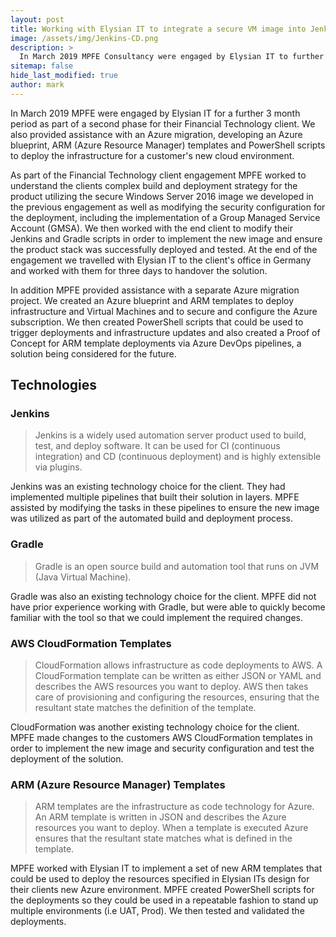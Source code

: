 ```yaml
---
layout: post
title: Working with Elysian IT to integrate a secure VM image into Jenkins deployment in AWS and co-author ARM templates to deploy new Azure resources for a customer migration
image: /assets/img/Jenkins-CD.png
description: >
  In March 2019 MPFE Consultancy were engaged by Elysian IT to further support the project with their Financial Technology client and to contribute to a separate Azure migration project. During this engagement we worked with Jenkins, Gradle and AWS CloudFormation templates as well as Azure Blueprints and ARM templates for the migration project.
sitemap: false
hide_last_modified: true
author: mark
---
```


In March 2019 MPFE were engaged by Elysian IT for a further 3 month period as part of a second phase for their Financial Technology client. We also provided assistance with an Azure migration, developing an Azure blueprint, ARM (Azure Resource Manager) templates and PowerShell scripts to deploy the infrastructure for a customer's new cloud environment.

As part of the Financial Technology client engagement MPFE worked to understand the clients complex build and deployment strategy for the product utilizing the secure Windows Server 2016 image we developed in the previous engagement as well as modifying the security configuration for the deployment, including the implementation of a Group Managed Service Account (GMSA). We then worked with the end client to modify their Jenkins and Gradle scripts in order to implement the new image and ensure the product stack was successfully deployed and tested. At the end of the engagement we travelled with Elysian IT to the client's office in Germany and worked with them for three days to handover the solution.

In addition MPFE provided assistance with a separate Azure migration project. We created an Azure blueprint and ARM templates to deploy infrastructure and Virtual Machines and to secure and configure the Azure subscription. We then created PowerShell scripts that could be used to trigger deployments and infrastructure updates and also created a Proof of Concept for ARM template deployments via Azure DevOps pipelines, a solution being considered for the future.

## Technologies

### Jenkins

> Jenkins is a widely used automation server product used to build, test, and deploy software. It can be used for CI (continuous integration) and CD (continuous deployment) and is highly extensible via plugins.

Jenkins was an existing technology choice for the client. They had implemented multiple pipelines that built their solution in layers. MPFE assisted by modifying the tasks in these pipelines to ensure the new image was utilized as part of the automated build and deployment process.

### Gradle

> Gradle is an open source build and automation tool that runs on JVM (Java Virtual Machine).

Gradle was also an existing technology choice for the client. MPFE did not have prior experience working with Gradle, but were able to quickly become familiar with the tool so that we could implement the required changes.

### AWS CloudFormation Templates

> CloudFormation allows infrastructure as code deployments to AWS. A CloudFormation template can be written as either JSON or YAML and describes the AWS resources you want to deploy. AWS then takes care of provisioning and configuring the resources, ensuring that the resultant state matches the definition of the template.

CloudFormation was another existing technology choice for the client. MPFE made changes to the customers AWS CloudFormation templates in order to implement the new image and security configuration and test the deployment of the solution.

### ARM (Azure Resource Manager) Templates

> ARM templates are the infrastructure as code technology for Azure. An ARM template is written in JSON and describes the Azure resources you want to deploy. When a template is executed Azure ensures that the resultant state matches what is defined in the template.

MPFE worked with Elysian IT to implement a set of new ARM templates that could be used to deploy the resources specified in Elysian ITs design for their clients new Azure environment. MPFE created PowerShell scripts for the deployments so they could be used in a repeatable fashion to stand up multiple environments (i.e UAT, Prod). We then tested and validated the deployments.